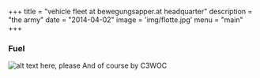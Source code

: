 +++
title = "vehicle fleet at bewegungsapper.at headquarter"
description = "the army"
date = "2014-04-02"
image = 'img/flotte.jpg'
menu = "main"
+++

### Fuel
![alt text here, please](/phail-alarm/img/fuel.jpg "fuel to power the bewegungsapper.at fleet at the headquarter")
And of course by C3WOC